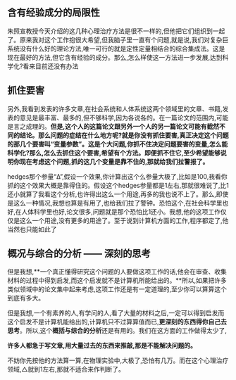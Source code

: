 
## 含有经验成分的局限性
朱照宣教授今天介绍的这几种心理治疗方法是很不一样的,但他把它们组织到一起了。原来我对这个工作抱很大希望,但我脑子里一直有个问题,就是说,我们对复杂巨系统没有什么好的理论方法,唯一可行的就是定性定量相结合的综合集成法。这是现在最好的方法,但它含有经验的成分。那么,怎么样使这一方法进一步发展,达到科学化?看来目前还没有办法

## 抓住要害

另外,我看到发表的许多文章,在社会系统和人体系统这两个领域里的文章、书籍,发表的意见是最丰富、最多的,但不够科学,因为各说各的。在一篇论文的范围内,可能是言之成理的。**但是,这个人的这篇论文跟另外一个人的另一篇论文可能有截然不同的结论。那么问题的症结在什么地方呢?就是你没有抓住要害,真正决定这个问题的那几个要害叫“变量参数”。这是个大问题,你抓不住决定问题要害的变量,怎么能科学化?那么,怎么去抓住这个要害,希望有个方法。即便抓不住它,至少希望能够说明你现在考虑这个问题,抓的这几个变量是靠不住的,那就给我们拉警报了。**

hedges那个参量“Δ”,假设一个效果,你计算出这个么参量大极了,比如是100,我看你抓的这个效果大概是靠得住的。假设这个hedges参量都是1左右,那就很难说了,比1还小就算了我看这个分析,也许得出这么一个用途,再多的我也说不上了。那么,即使是这么一种情况,我想也算是有用了,也给我们拉了警钟。恐怕这个,在社会科学里也好,在人体科学里也好,论文很多,问题就是那个恐怕比1还小。我想,他的这项工作仅仅是这么一个用途,没有更多的用途了。至于说到计算机方面的工作,程序都定了,他当然也只能如此了

## 概况与综合的分析 —— 深刻的思考

但是我想,**一个真正懂得研究这个问题的人要做这项工作的话,他会在审查、收集材料的过程中得到启发,而这个启发就不是计算机所能给出的。**所以,如果把许多类似领域中的论文集中起来考虑,这项工作还是有一定道理的,至少你可以算算这个到底有多大。

但是我想,一个有素养的人,有学问的人,看了大量的材料之后,一定可以得到启发而这个启发不是计算机能给出的,计算机只不过算算值而已,**更深刻的东西得你自己去思考**。所以,这个**概括与综合的分析**还是有用的。我们在这方面的工作做得太少了,

**许多人都急于写文章,用大量过去的东西来推敲,那是不能解决问题的。**

不妨你先按他的方法算一算,在物理实验中,大极了,恐怕有几万。而在这个心理治疗领域,△就到1左右,那就不适合来作判断了。